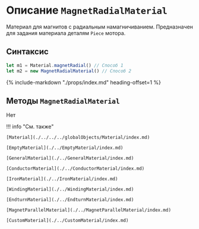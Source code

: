 # Описание `MagnetRadialMaterial`
Материал для магнитов с радиальным намагничиванием. Предназначен для задания материала деталям `Piece` мотора.

## Синтаксис
```javascript
let m1 = Material.magnetRadial() // Способ 1
let m2 = new MagnetRadialMaterial() // Способ 2
```

{%
    include-markdown "./props/index.md"
    heading-offset=1
%}

## Методы `MagnetRadialMaterial`
Нет

!!! info "См. также"

    [Material](./../../../globalObjects/Material/index.md)

    [EmptyMaterial](./../EmptyMaterial/index.md)

    [GeneralMaterial](./../GeneralMaterial/index.md)

    [ConductorMaterial](./../ConductorMaterial/index.md)

    [IronMaterial](./../IronMaterial/index.md)

    [WindingMaterial](./../WindingMaterial/index.md)

    [EndturnMaterial](./../EndturnMaterial/index.md)

    [MagnetParallelMaterial](./../MagnetParallelMaterial/index.md)
    
    [CustomMaterial](./../CustomMaterial/index.md)

